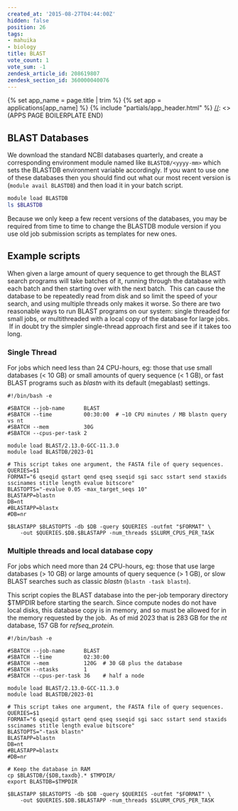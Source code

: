 ```yaml
---
created_at: '2015-08-27T04:44:00Z'
hidden: false
position: 26
tags:
- mahuika
- biology
title: BLAST
vote_count: 1
vote_sum: -1
zendesk_article_id: 208619807
zendesk_section_id: 360000040076
---
```



[//]: <> (APPS PAGE BOILERPLATE START)
{% set app_name = page.title | trim %}
{% set app = applications[app_name] %}
{% include "partials/app_header.html" %}
[//]: <> (APPS PAGE BOILERPLATE END)

## BLAST Databases

We download the standard NCBI databases quarterly, and create a
corresponding environment module named like `BLASTDB/<yyyy-mm>` which
sets the BLASTDB environment variable accordingly. If you want to use
one of these databases then you should find out what our most recent
version is (`module avail BLASTDB`) and then load it in your batch
script.

``` sh
module load BLASTDB
ls $BLASTDB
```

Because we only keep a few recent versions of the databases, you may be
required from time to time to change the BLASTDB module version if you
use old job submission scripts as templates for new ones.

## Example scripts

When given a large amount of query sequence to get through the BLAST
search programs will take batches of it, running through the database
with each batch and then starting over with the next batch.  This can
cause the database to be repeatedly read from disk and so limit the
speed of your search, and using multiple threads only makes it worse. So
there are two reasonable ways to run BLAST programs on our system:
single threaded for small jobs, or multithreaded with a local copy of
the database for large jobs.  If in doubt try the simpler single-thread
approach first and see if it takes too long.

### Single Thread

For jobs which need less than 24 CPU-hours, eg: those that use small
databases (&lt; 10 GB) or small amounts of query sequence (&lt; 1 GB),
or fast BLAST programs such as *blastn* with its default (megablast)
settings.  

``` sl
#!/bin/bash -e

#SBATCH --job-name      BLAST
#SBATCH --time          00:30:00  # ~10 CPU minutes / MB blastn query vs nt
#SBATCH --mem           30G
#SBATCH --cpus-per-task 2

module load BLAST/2.13.0-GCC-11.3.0
module load BLASTDB/2023-01

# This script takes one argument, the FASTA file of query sequences.
QUERIES=$1
FORMAT="6 qseqid qstart qend qseq sseqid sgi sacc sstart send staxids sscinames stitle length evalue bitscore"
BLASTOPTS="-evalue 0.05 -max_target_seqs 10"
BLASTAPP=blastn
DB=nt
#BLASTAPP=blastx
#DB=nr

$BLASTAPP $BLASTOPTS -db $DB -query $QUERIES -outfmt "$FORMAT" \
    -out $QUERIES.$DB.$BLASTAPP -num_threads $SLURM_CPUS_PER_TASK
```

### Multiple threads and local database copy

For jobs which need more than 24 CPU-hours, eg: those that use large
databases (&gt; 10 GB) or large amounts of query sequence (&gt; 1 GB),
or slow BLAST searches such as classic *blastn* (`blastn -task blastn`).

This script copies the BLAST database into the per-job temporary
directory $TMPDIR before starting the search. Since compute nodes do not
have local disks, this database copy is in memory, and so must be
allowed for in the memory requested by the job.  As of mid 2023 that is
283 GB for the *nt* database, 157 GB for *refseq\_protein.*

``` sl
#!/bin/bash -e

#SBATCH --job-name      BLAST
#SBATCH --time          02:30:00
#SBATCH --mem           120G  # 30 GB plus the database
#SBATCH --ntasks        1
#SBATCH --cpus-per-task 36    # half a node

module load BLAST/2.13.0-GCC-11.3.0
module load BLASTDB/2023-01

# This script takes one argument, the FASTA file of query sequences.
QUERIES=$1
FORMAT="6 qseqid qstart qend qseq sseqid sgi sacc sstart send staxids sscinames stitle length evalue bitscore"
BLASTOPTS="-task blastn"
BLASTAPP=blastn
DB=nt
#BLASTAPP=blastx
#DB=nr

# Keep the database in RAM
cp $BLASTDB/{$DB,taxdb}.* $TMPDIR/ 
export BLASTDB=$TMPDIR

$BLASTAPP $BLASTOPTS -db $DB -query $QUERIES -outfmt "$FORMAT" \
    -out $QUERIES.$DB.$BLASTAPP -num_threads $SLURM_CPUS_PER_TASK
```
